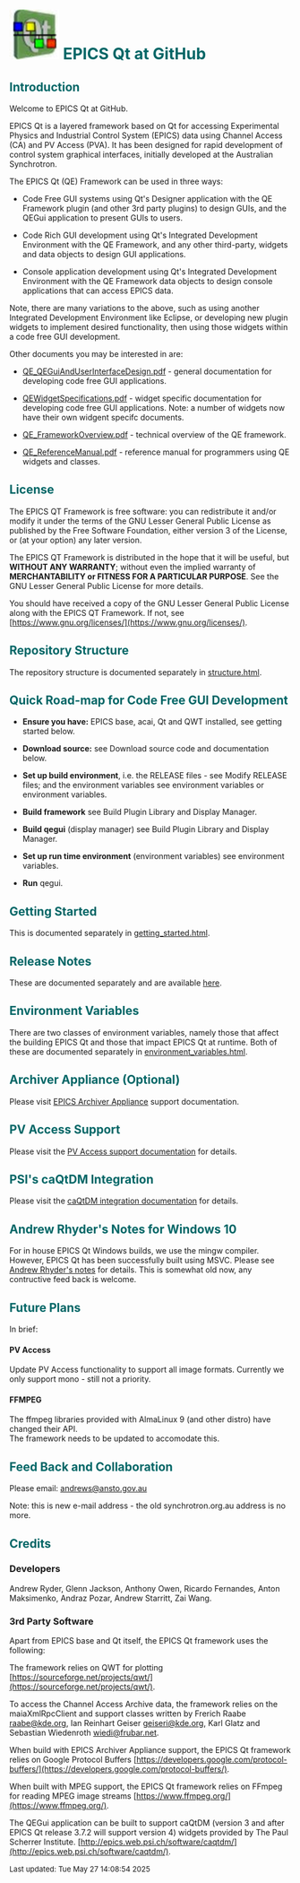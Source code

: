 # ![](epicsqt_logo.png?raw=true) <span style='color:#006666'>EPICS Qt at GitHub</span>


## <a name="Introduction"></a><span style='color:#006666'>Introduction</span>

Welcome to EPICS Qt at GitHub.

EPICS Qt is a layered framework based on Qt for accessing Experimental Physics
and Industrial Control System (EPICS) data using Channel Access (CA) and
PV Access (PVA).
It has been designed for rapid development of control system graphical interfaces,
initially developed at the Australian Synchrotron.

The EPICS Qt (QE) Framework can be used in three ways:

* Code Free GUI systems using Qt's Designer application with the QE Framework
plugin (and other 3rd party plugins) to design GUIs, and the QEGui application
to present GUIs to users.

* Code Rich GUI development using Qt's Integrated Development Environment with
the QE Framework, and any other third-party, widgets and data objects to design
GUI applications.

* Console application development using Qt's Integrated Development Environment
with the QE Framework data objects to design console applications that can
access EPICS data.

Note, there are many variations to the above, such as using another Integrated
Development Environment like Eclipse, or developing new plugin widgets to
implement desired functionality, then using those widgets within a code free GUI
development.

Other documents you may be interested in are:

* [QE_QEGuiAndUserInterfaceDesign.pdf](https://qtepics.github.io/documentation/QE_QEGuiAndUserInterfaceDesign.pdf) -
general documentation for developing code free GUI applications.

* [QEWidgetSpecifications.pdf](https://qtepics.github.io/documentation/QEWidgetSpecifications.pdf) -
widget specific documentation for developing code free GUI applications. Note: a
number of widgets now have their own widgent specifc documents.

* [QE_FrameworkOverview.pdf](https://qtepics.github.io/documentation/QE_FrameworkOverview.pdf) -
technical overview of the QE framework.

* [QE_ReferenceManual.pdf](https://qtepics.github.io/documentation/QE_ReferenceManual.pdf) -
reference manual for programmers using QE widgets and classes.


## <a name="License"></a><span style='color:#006666'>License</span>

The EPICS QT Framework is free software: you can redistribute it and/or modify it
under the terms of the GNU Lesser General Public License as published by the Free
Software Foundation, either version 3 of the License, or (at your option) any
later version.

The EPICS QT Framework is distributed in the hope that it will be useful, but
__WITHOUT ANY WARRANTY__; without even the implied warranty of __MERCHANTABILITY
or FITNESS FOR A PARTICULAR PURPOSE__.
See the GNU Lesser General Public License for more details.

You should have received a copy of the GNU Lesser General Public License along
with the EPICS QT Framework.
If not, see [https://www.gnu.org/licenses/](https://www.gnu.org/licenses/).


## <a name="Structure"></a><span style='color:#006666'>Repository Structure</span>

The repository structure is documented separately in
[structure.html](structure.html).


## <a name="RoadMap"></a><span style='color:#006666'>Quick Road-map for Code Free GUI Development</span>

* __Ensure you have:__ EPICS base, acai, Qt and QWT installed, see getting started below.

* __Download source:__ see Download source code and documentation below.

* __Set up build environment__, i.e. the RELEASE files - see Modify RELEASE files;
and the environment variables see environment variables or environment variables.

* __Build framework__ see Build Plugin Library and Display Manager.

* __Build qegui__ (display manager) see Build Plugin Library and Display Manager.

* __Set up run time environment__ (environment variables) see environment variables.

* __Run__ qegui.


## <a name="Headless"></a><span style='color:#006666'>Getting Started</span>

This is documented separately in
[getting_started.html](getting_started.html).


## <a name="Release_Notes"></a><span style='color:#006666'>Release Notes</span>

These are documented separately and are available [here](release_notes.html).

## <a name="Environment_Variables"></a><span style='color:#006666'>Environment Variables</span>

There are two classes of environment variables, namely those that affect the
building EPICS Qt and those that impact EPICS Qt at runtime.
Both of these are documented separately in
[environment_variables.html](environment_variables.html).


## <span style='color:#006666'>Archiver Appliance (Optional)</span>

Please visit [EPICS Archiver Appliance](archiver_appliance.html) support
documentation.


## <span style='color:#006666'>PV Access Support</span>

Please visit the [PV Access support documentation](pv_access.html) for details.


## <span style='color:#006666'>PSI's caQtDM Integration</span>

Please visit the [caQtDM integration documentation](caqtdm_integration.html) for
details.

## <span style='color:#006666'>Andrew Rhyder's Notes for Windows 10</span>

For in house EPICS Qt Windows builds, we use the mingw compiler.
However, EPICS Qt has been successfully built using MSVC.
Please see [Andrew Rhyder's notes](andrew_rhyder_windows_10.html) for details.
This is somewhat old now, any contructive feed back is welcome.

## <a name="Collaboration"></a><span style='color:#006666'>Future Plans</span>

In brief:

#### PV Access

Update PV Access functionality to support all image formats.
Currently we only support mono - still not a priority.

#### FFMPEG

The ffmpeg libraries provided with AlmaLinux 9 (and other distro) have changed their API.  
The framework needs to be updated to accomodate this.


## <a name="Collaboration"></a><span style='color:#006666'>Feed Back and Collaboration</span>

Please email: [andrews@ansto.gov.au](andrews@ansto.gov.au)

Note: this is new e-mail address - the old synchrotron.org.au address is no
more.

## <a name="Credits"></a><span style='color:#006666'>Credits</span>

### Developers

Andrew Ryder, Glenn Jackson, Anthony Owen, Ricardo Fernandes, Anton Maksimenko,
Andraz Pozar, Andrew Starritt, Zai Wang.

### 3rd Party Software

Apart from EPICS base and Qt itself, the EPICS Qt framework uses the following:

The framework relies on QWT for plotting
[https://sourceforge.net/projects/qwt/](https://sourceforge.net/projects/qwt/).

To access the Channel Access Archive data, the framework relies on the
maiaXmlRpcClient and support classes written by Frerich Raabe <raabe@kde.org>,
Ian Reinhart Geiser <geiseri@kde.org>, Karl Glatz and
Sebastian Wiedenroth <wiedi@frubar.net>.

When build with EPICS Archiver Appliance support, the EPICS Qt framework relies
on Google Protocol Buffers
[https://developers.google.com/protocol-buffers/](https://developers.google.com/protocol-buffers/).

When built with MPEG support, the EPICS Qt framework relies on FFmpeg for reading
MPEG image streams [https://www.ffmpeg.org/](https://www.ffmpeg.org/).

The QEGui application can be built to support caQtDM (version 3 and after
EPICS Qt release 3.7.2 will support version 4) widgets provided by The Paul
Scherrer Institute.
[http://epics.web.psi.ch/software/caqtdm/](http://epics.web.psi.ch/software/caqtdm/).


<font size="-1">Last updated: Tue May 27 14:08:54 2025</font>
<br>
